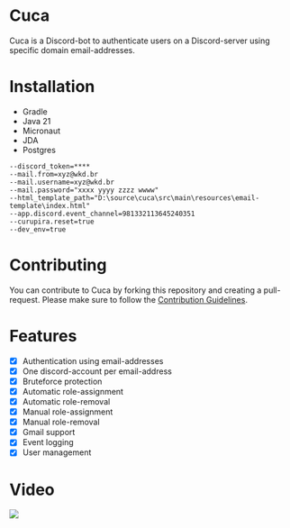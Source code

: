 # Cuca

Cuca is a Discord-bot to authenticate users on a Discord-server using specific domain email-addresses.

# Installation

- Gradle
- Java 21
- Micronaut
- JDA
- Postgres

```agsl
--discord_token=**** 
--mail.from=xyz@wkd.br 
--mail.username=xyz@wkd.br 
--mail.password="xxxx yyyy zzzz wwww" 
--html_template_path="D:\source\cuca\src\main\resources\email-template\index.html" 
--app.discord.event_channel=981332113645240351 
--curupira.reset=true 
--dev_env=true
```

# Contributing

You can contribute to Cuca by forking this repository and creating a pull-request. Please make sure to follow the [Contribution Guidelines](./docs/CONTRIBUTING.md).

# Features

- [x] Authentication using email-addresses
- [x] One discord-account per email-address
- [x] Bruteforce protection
- [x] Automatic role-assignment
- [x] Automatic role-removal
- [x] Manual role-assignment
- [x] Manual role-removal
- [x] Gmail support
- [x] Event logging
- [x] User management

# Video

[![](https://markdown-videos-api.jorgenkh.no/youtube/OihAeT5wYpQ)](https://youtu.be/OihAeT5wYpQ)